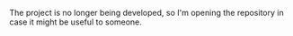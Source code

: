 The project is no longer being developed, so I'm opening the repository in case it might be useful to someone.
